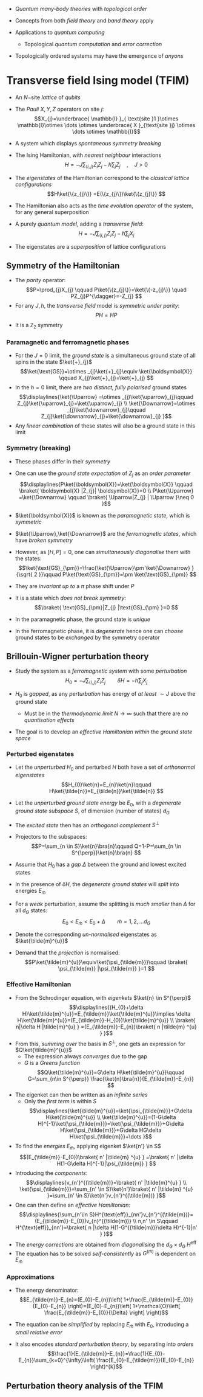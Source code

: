 - _Quantum many-body theories_ with _topological order_
- Concepts from both _field theory_ and _band theory_ apply

- Applications to _quantum computing_
	- Topological _quantum computation_ and _error correction_

- Topologically ordered systems may have the emergence of _anyons_
# Transverse field Ising model (TFIM)
- An $N-$site _lattice_ of _qubits_
- The _Pauli_ $X,Y,Z$ operators on site $j$:
$$X_{j}=\underbrace{ \mathbb{I} }_{ \text{site }1 }\otimes \mathbb{I}\otimes \dots \otimes  \underbrace{ X }_{\text{site }j} \otimes \dots \otimes \mathbb{I}$$

- A system which displays _spontaneous symmetry breaking_
- The Ising Hamiltonian, with _nearest neighbour_ interactions
$$H=-J\sum_{\langle i,j \rangle }Z_{i}Z_{j}-h\sum_{j}Z_{j}\quad,\quad J>0$$
- The _eigenstates_ of the Hamiltonian correspond to the _classical lattice configurations_
$$H\ket{\{z_{j}\}} =E(\{z_{j}\})\ket{\{z_{j}\}} $$
- The Hamiltonian also acts as the _time evolution operator_ of the system, for any general superposition

- A purely _quantum model_, adding a _transverse field_:
$$H=-J\sum_{\langle i,j \rangle }Z_{i}Z_{j}-h\sum_{j}X_{j}$$
- The eigenstates are a _superposition_ of lattice configurations

## Symmetry of the Hamiltonian
- The _parity_ operator:
$$P=\prod_{j}X_{j} \qquad P\ket{\{z_{j}\}}=\ket{\{-z_{j}\}} \quad PZ_{j}P^{\dagger}=-Z_{j} $$
- For any $J,h$, the _transverse field_ model is _symmetric under parity_:
$$PH=HP$$
- It is a $\mathbb{Z}_{2}$ symmetry

### Paramagnetic and ferromagnetic phases
- For the $J=0$ limit, the _ground state_ is a simultaneous ground state of all spins in the state $\ket{+}_{j}$
$$\ket{\text{GS}}=\otimes _{j}\ket{+}_{j}\equiv \ket{\boldsymbol{X}} \qquad X_{j}\ket{+}_{j}=\ket{+}_{j}    $$
- In the $h=0$ limit, there are _two distinct, fully polarised_ ground states
$$\displaylines{\ket{\Uparrow} =\otimes _{j}\ket{\uparrow}_{j}\qquad Z_{j}\ket{\uparrow}_{j}=\ket{\uparrow}_{j}   \\ \ket{\Downarrow}=\otimes _{j}\ket{\downarrow}_{j}\qquad Z_{j}\ket{\downarrow}_{j}=\ket{\downarrow}_{j}     }$$
- Any _linear combination_ of these states will also be a ground state in this limit

### Symmetry (breaking)
- These phases differ in their _symmetry_
- One can use the _ground state expectation_ of $Z_{j}$ as an _order parameter_
$$\displaylines{P\ket{\boldsymbol{X}}=\ket{\boldsymbol{X}} \qquad \braket{ \boldsymbol{X} |Z_{j}|  \boldsymbol{X}}=0 \\ P\ket{\Uparrow} =\ket{\Downarrow} \qquad \braket{ \Uparrow|Z_{j} | \Uparrow }\neq 0   }$$
- $\ket{\boldsymbol{X}}$ is known as the _paramagnetic state_, which is _symmetric_
- $\ket{\Uparrow},\ket{\Downarrow}$ are the _ferromagnetic states_, which have _broken symmetry_

- However, as $[H,P]=0$, one can _simultaneously diagonalise_ them with the states:
$$\ket{\text{GS}_{\pm}}=\frac{\ket{\Uparrow}\pm \ket{\Downarrow}  }{\sqrt{ 2 }}\qquad P\ket{\text{GS}_{\pm}}=\pm \ket{\text{GS}_{\pm}}   $$
- They are _invariant up to_ a $\pi$ phase shift under $P$
- It is a state which _does not break symmetry_:
$$\braket{ \text{GS}_{\pm}|Z_{j} |\text{GS}_{\pm}  }=0 $$

- In the paramagnetic phase, the ground state is _unique_
- In the ferromagnetic phase, it is _degenerate_ hence one can _choose_ ground states to be _exchanged_ by the symmetry operator


## Brillouin-Wigner perturbation theory
- Study the system as a _ferromagnetic system_ with some _perturbation_
$$H_{0}=-J\sum_{\langle i,j \rangle }Z_{i}Z_{j}\qquad \delta H=-h\sum_{j}X_{j}$$
- $H_{0}$ is _gapped_, as any _perturbation_ has energy of _at least_ $\sim J$ above the ground state
	- Must be in the _thermodynamic limit_ $N\to \infty$ such that there are _no quantisation effects_

- The goal is to develop an _effective Hamiltonian within_ the _ground state space_
### Perturbed eigenstates
- Let the _unperturbed_ $H_{0}$ and perturbed $H$ both have a set of _orthonormal eigenstates_
$$H_{0}\ket{n}=E_{n}\ket{n}\qquad H\ket{\tilde{n}}=E_{\tilde{n}}\ket{\tilde{n}}    $$
- Let the _unperturbed ground state energy_ be $E_{0}$, with a _degenerate ground state subspace_ $S$, of dimension (number of states) $d_{G}$
- The _excited state_ then has an _orthogonal complement_ $S^{\perp}$
- Projectors to the subspaces:
$$P=\sum_{n \in S}\ket{n}\bra{n}\qquad Q=1-P=\sum_{n \in S^{\perp}}\ket{n}\bra{n}    $$

- Assume that $H_{0}$ has a _gap_ $\Delta$ between the ground and lowest excited states

- In the presence of $\delta H$, the _degenerate ground states_ will _split_ into energies $E_{\tilde{m}}$
- For a _weak_ perturbation, assume the splitting is _much smaller_ than $\Delta$ for all $d_{G}$ states:
$$E_{0}<E_{\tilde{m}}<E_{0}+\Delta\qquad \tilde{m}=1,2,\dots d_{G}$$
- Denote the corresponding _un-normalised_ eigenstates as $\ket{\tilde{m}^{u}}$
- Demand that the _projection_ is normalised:
$$P\ket{\tilde{m}^{u}}\equiv\ket{\psi_{\tilde{m}}}\qquad \braket{ \psi_{\tilde{m}} |\psi_{\tilde{m}}  }=1   $$

### Effective Hamiltonian
- From the Schrodinger equation, with _eigenkets_ $\ket{n} \in S^{\perp}$
$$\displaylines{(H_{0}+\delta H)\ket{\tilde{m}^{u}}=E_{\tilde{m}}\ket{\tilde{m}^{u}}\implies \delta H\ket{\tilde{m}^{u}}=(E_{\tilde{m}}-H_{0})\ket{\tilde{m}^{u}} \\  \braket{ n|\delta H |\tilde{m}^{u}  } =(E_{\tilde{m}}-E_{n})\braket{ n |\tilde{m} ^{u} }  }$$
- From this, _summing over_ the basis in $S^{\perp}$, one gets an expression for $Q\ket{\tilde{m}^{u}}$
	- The expression always _converges_ due to the gap
	- $G$ is a _Greens function_
$$Q\ket{\tilde{m}^{u}}=G\delta H\ket{\tilde{m}^{u}}\qquad G=\sum_{n\in S^{\perp}} \frac{\ket{n}\bra{n}}{E_{\tilde{m}}-E_{n}}    $$
- The eigenket can then be written as an _infinite series_
	- Only the _first term_ is within $S$
$$\displaylines{\ket{\tilde{m}^{u}}=\ket{\psi_{\tilde{m}}}+G\delta H\ket{\tilde{m}^{u}} \\ \ket{\tilde{m}^{u}}=(1-G\delta H)^{-1}\ket{\psi_{\tilde{m}}}=\ket{\psi_{\tilde{m}}}+G\delta H\ket{\psi_{\tilde{m}}}+G\delta HG\delta H\ket{\psi_{\tilde{m}}}+\dots        }$$
- To find the _energies_ $E_{\tilde{m}}$, applying eigenket $\ket{n'} \in S$
$$(E_{\tilde{m}}-E_{0})\braket{ n' |\tilde{m} ^{u} } =\braket{ n' |\delta H(1-G\delta H)^{-1}|\psi_{\tilde{m}}  } $$
- Introducing the _components_:
$$\displaylines{v_{n'}^{(\tilde{m})}=\braket{ n' |\tilde{m}^{u}  }  \\ \ket{\psi_{\tilde{m}}}=\sum_{n' \in S}\ket{n'}\braket{ n' |\tilde{m} ^{u} }=\sum_{n' \in S}\ket{n'}v_{n'}^{(\tilde{m})}    }$$
- One can then define an _effective Hamiltonian_:
$$\displaylines{\sum_{n'\in S}H^{\text{eff}}_{nn'}v_{n'}^{(\tilde{m})}=(E_{\tilde{m}}-E_{0})v_{n}^{(\tilde{m})} \\ n,n' \in S\qquad H^{\text{eff}}_{nn'}=\braket{ n |\delta H(1-G^{(\tilde{m})}\delta H)^{-1}|n'  } }$$
- The _energy corrections_ are obtained from _diagonalising_ the $d_{G}\times d_{G}$ $H^{\text{eff}}$
- The equation has to be solved _self-consistently_ as $G^{(\tilde{m})}$ is dependent on $E_{\tilde{m}}$

### Approximations
- The energy denominator:
$$E_{\tilde{m}}-E_{n}=(E_{0}-E_{n})\left( 1+\frac{E_{\tilde{m}}-E_{0}}{E_{0}-E_{n}} \right)=(E_{0}-E_{n})\left( 1+\mathcal{O}\left[ \frac{E_{\tilde{m}}-E_{0}}{\Delta} \right] \right)$$
- The equation can be _simplified_ by replacing $E_{\tilde{m}}$ with $E_{0}$, introducing a _small relative error_

- It also encodes _standard perturbation theory_, by separating into _orders_
$$\frac{1}{E_{\tilde{m}}-E_{n}}=\frac{1}{E_{0}-E_{n}}\sum_{k=0}^{\infty}\left( \frac{E_{0}-E_{\tilde{m}}}{E_{0}-E_{n}} \right)^{k}$$

## Perturbation theory analysis of the TFIM